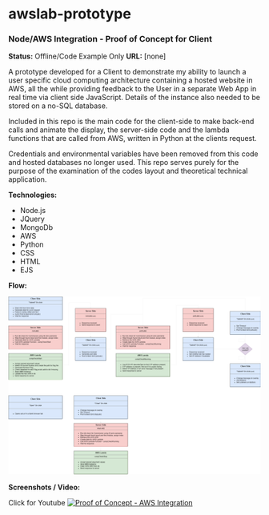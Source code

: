 # awslab-prototype
### Node/AWS Integration - Proof of Concept for Client

**Status:** Offline/Code Example Only
**URL:** [none]

A prototype developed for a Client to demonstrate my ability to launch a user specific cloud computing architecture containing a hosted website in AWS, all the while providing feedback to the User in a separate Web App in real time via client side JavaScript. Details of the instance also needed to be stored on a no-SQL database.   

Included in this repo is the main code for the client-side to make back-end calls and animate the display, the server-side code and the lambda functions that are called from AWS, written in Python at the clients request.

Credentials and environmental variables have been removed from this code and hosted databases no longer used. This repo serves purely for the purpose of the examination of the codes layout and theoretical technical application.  


**Technologies:**

 - Node.js
 - JQuery
 - MongoDb
 - AWS
 - Python
 - CSS
 - HTML
 - EJS

 **Flow:**

 <img src="https://github.com/curtchapman-codeExamples/awslab-prototype/blob/master/design/flow.png?raw=true" width="600">

**Screenshots / Video:**

Click for Youtube
[![Proof of Concept - AWS Integration](https://i.ytimg.com/an_webp/gEasNbd5OCo/mqdefault_6s.webp?du=3000&sqp=CJTyn_oF&rs=AOn4CLB0NPXAYD7ZBLsfMEzijrQFHPr9cw)](https://www.youtube.com/watch?v=gEasNbd5OCo)


